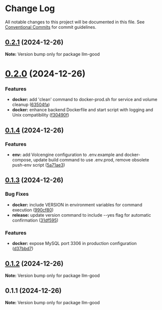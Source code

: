 # Change Log

All notable changes to this project will be documented in this file.
See [Conventional Commits](https://conventionalcommits.org) for commit guidelines.

## [0.2.1](https://github.com/tolerance-go/llm-good/compare/v0.2.0...v0.2.1) (2024-12-26)

**Note:** Version bump only for package llm-good





# [0.2.0](https://github.com/tolerance-go/llm-good/compare/v0.1.4...v0.2.0) (2024-12-26)


### Features

* **docker:** add 'clean' command to docker-prod.sh for service and volume cleanup ([63504fa](https://github.com/tolerance-go/llm-good/commit/63504fa0bda907973fcfd9fdb72ec398f9443ba8))
* **docker:** enhance backend Dockerfile and start script with logging and Unix compatibility ([f30490f](https://github.com/tolerance-go/llm-good/commit/f30490ff5073ac531ed2d302f37fcda28ef83ab0))





## [0.1.4](https://github.com/tolerance-go/llm-good/compare/v0.1.3...v0.1.4) (2024-12-26)


### Features

* **env:** add Volcengine configuration to .env.example and docker-compose, update build command to use .env.prod, remove obsolete push-env script ([5a71ae3](https://github.com/tolerance-go/llm-good/commit/5a71ae398b1c7925c434a0df180137f7c929c1fe))





## [0.1.3](https://github.com/tolerance-go/llm-good/compare/v0.1.2...v0.1.3) (2024-12-26)


### Bug Fixes

* **docker:** include VERSION in environment variables for command execution ([990cf80](https://github.com/tolerance-go/llm-good/commit/990cf8094ae8ab8ee0f8b833f5e97f7b3386eafa))
* **release:** update version command to include --yes flag for automatic confirmation ([31df595](https://github.com/tolerance-go/llm-good/commit/31df595b8608d211e401c20904443ad0b62ca402))


### Features

* **docker:** expose MySQL port 3306 in production configuration ([d37bbd7](https://github.com/tolerance-go/llm-good/commit/d37bbd7f7450d826a32f21732086587e82555256))





## [0.1.2](https://github.com/tolerance-go/llm-good/compare/v0.1.1...v0.1.2) (2024-12-26)

**Note:** Version bump only for package llm-good





## 0.1.1 (2024-12-26)

**Note:** Version bump only for package llm-good
